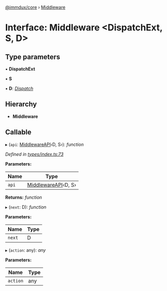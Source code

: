 [@immdux/core](../README.md) › [Middleware](middleware.md)

# Interface: Middleware <**DispatchExt, S, D**>

## Type parameters

▪ **DispatchExt**

▪ **S**

▪ **D**: *[Dispatch](dispatch.md)*

## Hierarchy

* **Middleware**

## Callable

▸ (`api`: [MiddlewareAPI](middlewareapi.md)‹D, S›): *function*

*Defined in [types/index.ts:73](https://github.com/lukaswelinder/immdux/blob/1b2329f/packages/core/src/types/index.ts#L73)*

**Parameters:**

Name | Type |
------ | ------ |
`api` | [MiddlewareAPI](middlewareapi.md)‹D, S› |

**Returns:** *function*

▸ (`next`: D): *function*

**Parameters:**

Name | Type |
------ | ------ |
`next` | D |

▸ (`action`: any): *any*

**Parameters:**

Name | Type |
------ | ------ |
`action` | any |
